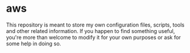 # aws
This repository is meant to store my own configuration files, scripts, tools
and other related information.  If you happen to find something useful, you're 
more than welcome to modify it for your own purposes or ask for some help in
doing so.
